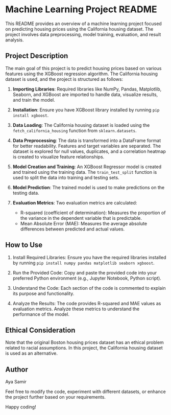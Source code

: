 # Machine Learning Project README

This README provides an overview of a machine learning project focused on predicting housing prices using the California housing dataset. The project involves data preprocessing, model training, evaluation, and result analysis.

## Project Description

The main goal of this project is to predict housing prices based on various features using the XGBoost regression algorithm. The California housing dataset is used, and the project is structured as follows:

1. **Importing Libraries**: Required libraries like NumPy, Pandas, Matplotlib, Seaborn, and XGBoost are imported to handle data, visualize results, and train the model.

2. **Installation**: Ensure you have XGBoost library installed by running `pip install xgboost`.

3. **Data Loading**: The California housing dataset is loaded using the `fetch_california_housing` function from `sklearn.datasets`.

4. **Data Preprocessing**: The data is transformed into a DataFrame format for better readability. Features and target variables are separated. The dataset is explored for null values, duplicates, and a correlation heatmap is created to visualize feature relationships.

5. **Model Creation and Training**: An XGBoost Regressor model is created and trained using the training data. The `train_test_split` function is used to split the data into training and testing sets.

6. **Model Prediction**: The trained model is used to make predictions on the testing data.

7. **Evaluation Metrics**: Two evaluation metrics are calculated:
   - R-squared (coefficient of determination): Measures the proportion of the variance in the dependent variable that is predictable.
   - Mean Absolute Error (MAE): Measures the average absolute differences between predicted and actual values.

## How to Use

1. Install Required Libraries: Ensure you have the required libraries installed by running `pip install numpy pandas matplotlib seaborn xgboost`.

2. Run the Provided Code: Copy and paste the provided code into your preferred Python environment (e.g., Jupyter Notebook, Python script).

3. Understand the Code: Each section of the code is commented to explain its purpose and functionality.

4. Analyze the Results: The code provides R-squared and MAE values as evaluation metrics. Analyze these metrics to understand the performance of the model.

## Ethical Consideration

Note that the original Boston housing prices dataset has an ethical problem related to racial assumptions. In this project, the California housing dataset is used as an alternative.

## Author

Aya Samir 

Feel free to modify the code, experiment with different datasets, or enhance the project further based on your requirements.

Happy coding!


